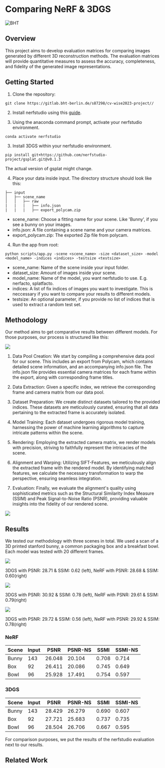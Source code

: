 # Comparing NeRF & 3DGS
![BHT](https://www.bht-berlin.de/configuration/Resources/Public/assets/images/BHT_Logo_print.png)

## Overview
This project aims to develop evaluation matrices for comparing images generated by different 3D reconstruction methods. The evaluation matrices will provide quantitative measures to assess the accuracy, completeness, and fidelity of the generated image representations.

## Getting Started
1. Clone the repository: 

```git clone https://gitlab.bht-berlin.de/s87298/cv-wise2023-project//```

2. Install nerfstudio using this [guide](https://docs.nerf.studio/quickstart/installation.html).

4. Using the anaconda command prompt, activate your nerfstudio environment.

```conda activate nerfstudio```

3. Install 3DGS within your nerfstudio environment.

```pip install git+https://github.com/nerfstudio-project/gsplat.git@v0.1.3```

The actual version of gsplat might change.

4. Place your data inside input. The directory structure should look like this: 


``` 
├── input
│   ├── scene_name
│   │   ├── raw
|   |   |   ├── info.json
|   |   |   ├── export_polycam.zip
```

- scene_name: Choose a fitting name for your scene. Like 'Bunny', if you see a bunny on your images.
- info.json: A file containing a scene name and your camera matrices.
- export_polycam.zip: The exported Zip file from polycam.


4. Run the app from root:

```python scripts/app.py -scene <scene_name> -size <dataset_size> -model <model_name> -indices <indices> -testsize <testsize>```

- scene_name: Name of the scene inside your input folder.
- dataset_size: Amount of images inside your scene.
- model_name: Name of the model, you want nerfstudio to use. E.g. nerfacto, splatfacto.
- indices: A list of fix indices of images you want to investigate. This is neccessary if you want to compare your results to different models.
- testsize: An optional parameter, if you provide no list of indices that is used to extract a random test set.

## Methodology
Our method aims to get comparative results between different models. For those purposes, our process is structured like this:

![](https://i.imgur.com/bpxEfMF.png)

1. Data Pool Creation: We start by compiling a comprehensive data pool for our scene. This includes an export from Polycam, which contains detailed scene information, and an accompanying info.json file. The info.json file provides essential camera matrices for each frame within the export, along with corresponding frame titles.

2. Data Extraction: Given a specific index, we retrieve the corresponding frame and camera matrix from our data pool.

3. Dataset Preparation: We create distinct datasets tailored to the provided indices. These datasets are meticulously curated, ensuring that all data pertaining to the extracted frame is accurately isolated.

4. Model Training: Each dataset undergoes rigorous model training, harnessing the power of machine learning algorithms to capture intricate patterns within the scene.

5. Rendering: Employing the extracted camera matrix, we render models with precision, striving to faithfully represent the intricacies of the scene.

6. Alignment and Warping: Utilizing SIFT-Features, we meticulously align the extracted frame with the rendered model. By identifying matched features, we calculate the necessary transformation to warp the perspective, ensuring seamless integration.

7. Evaluation: Finally, we evaluate the alignment's quality using sophisticated metrics such as the Structural Similarity Index Measure (SSIM) and Peak Signal-to-Noise Ratio (PSNR), providing valuable insights into the fidelity of our rendered scene.

![](https://i.imgur.com/SgIpQsD.png)

## Results
We tested our methodology with three scenes in total. We used a scan of a 3D printed stanford bunny, a common packaging box and a breakfast bowl.
Each model was tested with 20 different frames.

![](https://i.imgur.com/HkaSz9Q.png)

3DGS with PSNR: 28.71 & SSIM: 0.62 (left), NeRF with PSNR: 28.68 & SSIM: 0.60(right)

![](https://i.imgur.com/W3esACk.png)

3DGS with PSNR: 30.92 & SSIM: 0.78 (left), NeRF with PSNR: 29.61 & SSIM: 0.79(right)

![](https://i.imgur.com/19PnGf2.png)

3DGS with PSNR: 29.72 & SSIM: 0.56 (left), NeRF with PSNR: 29.92 & SSIM: 0.78(right) 

### NeRF

| Scene | Input    | PSNR     | PSNR-NS  | SSMI     | SSMI-NS  |
|-------|----------|----------|----------|----------|----------|
| Bunny | 143      | 26.048   | 20.104   | 0.708    | 0.714    |
| Box   | 92       | 26.411   | 20.086   | 0.745    | 0.649    |
| Bowl  | 96       | 25.928   | 17.491   | 0.754    | 0.597    |

### 3DGS

| Scene | Input    | PSNR     | PSNR-NS  | SSMI     | SSMI-NS  |
|-------|----------|----------|----------|----------|----------|
| Bunny |143       | 28.429   | 26.279   | 0.690    | 0.607    |
| Box   |92        | 27.721   | 25.683   | 0.737    | 0.735    |
| Bowl  |96        | 28.504   | 26.706   | 0.667    | 0.595    |

For comparison purposes, we put the results of the nerfstudio evaluation next to our results.

## Related Work